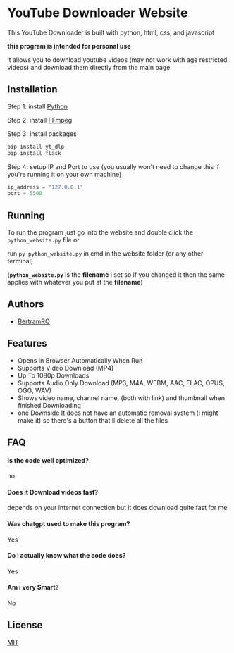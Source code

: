 
# YouTube Downloader Website

This YouTube Downloader is built with python, html, css, and javascript

**this program is intended for personal use**

it allows you to download youtube videos (may not work with age restricted videos) and download them directly from the main page


## Installation

Step 1: install [Python](https://www.python.org/downloads/)

Step 2: install [FFmpeg](https://phoenixnap.com/kb/ffmpeg-windows)

Step 3: install packages

```bash
pip install yt_dlp
pip install flask
```

Step 4: setup IP and Port to use (you usually won't need to change this if you're running it on your own machine)

```python
ip_address = "127.0.0.1"
port = 5500
```

## Running

To run the program just go into the website and double click the `python_website.py` file or 

run `py python_website.py` in cmd in the website folder (or any other terminal) 

(**`python_website.py`** is the **filename** i set so if you changed it then the same applies with whatever you put at the **filename**)
## Authors

- [BertramRQ](https://github.com/Bertram-RQ)


## Features


- Opens In Browser Automatically When Run
- Supports Video Download (MP4)
- Up To 1080p Downloads
- Supports Audio Only Download (MP3, M4A, WEBM, AAC, FLAC, OPUS, OGG, WAV)
- Shows video name, channel name, (both with link) and thumbnail when finished Downloading
- one Downside It does not have an automatic removal system (i might make it) so there's a button that'll delete all the files


## FAQ

#### Is the code well optimized?

no


#### Does it Download videos fast?

depends on your internet connection but it does download quite fast for me


#### Was chatgpt used to make this program?

Yes

#### Do i actually know what the code does?

Yes

#### Am i very Smart?

No


## License

[MIT](https://github.com/Bertram-RQ/python_youtube_downloader_website/blob/main/LICENSE)

